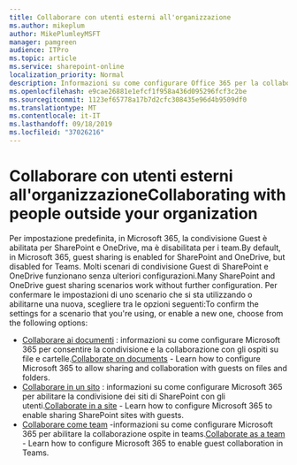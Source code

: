 ```yaml
---
title: Collaborare con utenti esterni all'organizzazione
ms.author: mikeplum
author: MikePlumleyMSFT
manager: pamgreen
audience: ITPro
ms.topic: article
ms.service: sharepoint-online
localization_priority: Normal
description: Informazioni su come configurare Office 365 per la collaborazione con gli utenti guest.
ms.openlocfilehash: e9cae26881e1efcf1f958a436d095296fcf3c2be
ms.sourcegitcommit: 1123ef65778a17b7d2cfc308435e96d4b9509df0
ms.translationtype: MT
ms.contentlocale: it-IT
ms.lasthandoff: 09/18/2019
ms.locfileid: "37026216"
---
```

# <a name="collaborating-with-people-outside-your-organization"></a><span data-ttu-id="082f9-103">Collaborare con utenti esterni all'organizzazione</span><span class="sxs-lookup"><span data-stu-id="082f9-103">Collaborating with people outside your organization</span></span>

<span data-ttu-id="082f9-104">Per impostazione predefinita, in Microsoft 365, la condivisione Guest è abilitata per SharePoint e OneDrive, ma è disabilitata per i team.</span><span class="sxs-lookup"><span data-stu-id="082f9-104">By default, in Microsoft 365, guest sharing is enabled for SharePoint and OneDrive, but disabled for Teams.</span></span> <span data-ttu-id="082f9-105">Molti scenari di condivisione Guest di SharePoint e OneDrive funzionano senza ulteriori configurazioni.</span><span class="sxs-lookup"><span data-stu-id="082f9-105">Many SharePoint and OneDrive guest sharing scenarios work without further configuration.</span></span> <span data-ttu-id="082f9-106">Per confermare le impostazioni di uno scenario che si sta utilizzando o abilitarne una nuova, scegliere tra le opzioni seguenti:</span><span class="sxs-lookup"><span data-stu-id="082f9-106">To confirm the settings for a scenario that you're using, or enable a new one, choose from the following options:</span></span>

- <span data-ttu-id="082f9-107">[Collaborare ai documenti](collaborate-on-documents.md) : informazioni su come configurare Microsoft 365 per consentire la condivisione e la collaborazione con gli ospiti su file e cartelle.</span><span class="sxs-lookup"><span data-stu-id="082f9-107">[Collaborate on documents](collaborate-on-documents.md) - Learn how to configure Microsoft 365 to allow sharing and collaboration with guests on files and folders.</span></span>
- <span data-ttu-id="082f9-108">[Collaborare in un sito](collaborate-in-a-site.md) : informazioni su come configurare Microsoft 365 per abilitare la condivisione dei siti di SharePoint con gli utenti.</span><span class="sxs-lookup"><span data-stu-id="082f9-108">[Collaborate in a site](collaborate-in-a-site.md) - Learn how to configure Microsoft 365 to enable sharing SharePoint sites with guests.</span></span>
- <span data-ttu-id="082f9-109">[Collaborare come team](collaborate-as-a-team.md) -informazioni su come configurare Microsoft 365 per abilitare la collaborazione ospite in teams.</span><span class="sxs-lookup"><span data-stu-id="082f9-109">[Collaborate as a team](collaborate-as-a-team.md) - Learn how to configure Microsoft 365 to enable guest collaboration in Teams.</span></span>


